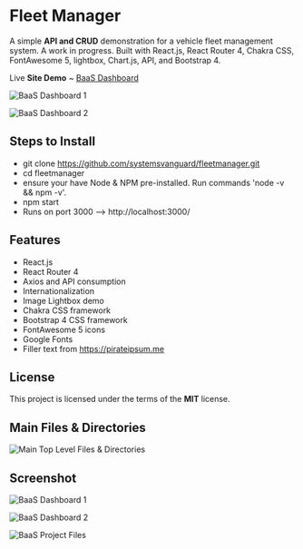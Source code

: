 # Fleet Manager
A simple **API and CRUD** demonstration for a vehicle fleet management system. A work in progress. Built with React.js, React Router 4, Chakra CSS, FontAwesome 5, lightbox, Chart.js, API, and Bootstrap 4.

Live **Site Demo** ~ [BaaS Dashboard](https://baasashboard.herokuapp.com/) 

![BaaS Dashboard 1](http://ryanhunter.ca/images/portfolio/baas_dashboard01.png)

![BaaS Dashboard 2](http://ryanhunter.ca/images/portfolio/baas_dashboard02.png)




## Steps to Install
- git clone https://github.com/systemsvanguard/fleetmanager.git  
- cd fleetmanager
- ensure your have Node & NPM pre-installed. Run commands 'node -v && npm -v'.
- npm start
- Runs on port 3000 --> http://localhost:3000/


## Features
- React.js
- React Router 4
- Axios and API consumption
- Internationalization
- Image Lightbox demo
- Chakra CSS framework 
- Bootstrap 4 CSS framework 
- FontAwesome 5 icons
- Google Fonts
- Filler text from https://pirateipsum.me 


## License
This project is licensed under the terms of the **MIT** license.


## Main Files & Directories
![Main Top Level Files & Directories](http://ryanhunter.ca/images/portfolio/baas_projectfiles.png)


## Screenshot 

![BaaS Dashboard 1](http://ryanhunter.ca/images/portfolio/baas_dashboard01.png)

![BaaS Dashboard 2](http://ryanhunter.ca/images/portfolio/baas_dashboard02.png)

![BaaS Project Files](http://ryanhunter.ca/images/portfolio/baas_projectfiles.png)
	


